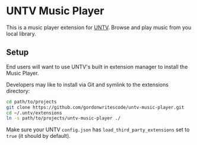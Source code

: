 UNTV Music Player
=================

This is a music player extension for [UNTV](gordonwritescode.github.io/untv). Browse and play music from you local library.

## Setup

End users will want to use UNTV's built in extension manager to install the Music Player.

Developers may like to install via Git and symlink to the extensions directory:

```bash
cd path/to/projects
git clone https://github.com/gordonwritescode/untv-music-player.git
cd ~/.untv/extensions
ln -s path/to/projects/untv-music-player ./
```

Make sure your UNTV `config.json` has `load_third_party_extensions` set to `true` (it should by default).
